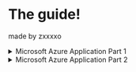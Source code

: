 # The guide!
made by zxxxxo

<details>
    <summary>Microsoft Azure Application Part 1</summary>

## Azure App Registration Part 1

*Contrary to popular belief, this is actually very easy!*
First, make sure you have a Microsoft Account. If you don't, you can make one [here](https://account.microsoft.com/account).
Then, go ahead and sign up for Microsoft Azure. You can do that [here](https://azure.microsoft.com/en-us/free/).

Secondly, visit [Microsoft Azure&#39;s](https://portal.azure.com/#create/hub) website.

Next, at the search top bar, search for "App registrations"

Then, click "New registration" in the top left corner

Next, type any name you want. To make it believable, you can choose something like "Discord" or "Hypixel"

</details>

<details>
    <summary>Microsoft Azure Application Part 2</summary>

## Azure App Registration Part 2

Now, set the redirect uri to your onrender link or your vps if it applies to you. Then set the platform to web.

Reopen config.json and set the client_id to the Application (client) ID on the Azure page.

Then, back on Azure, click "Add a certificate or secret" under Client credentials.

Click "New client secret", the name can be anything you want. It doesn't matter.

Then, click add and copy the Secret ID and set that to client_secret in the config.

Set the redirect uri you put to the azure as redirect_uri in config

[https://login.live.com/oauth20_authorize.srf?client_id=`clientidhere`&amp;response_type=code&amp;redirect_uri=`redirecturlhere`&amp;scope=XboxLive.signin+offline_access&amp;state=](https://login.live.com/oauth20_authorize.srf?client_id=`clientidhere`&response_type=code&redirect_uri=`redirecturlhere`&scope=XboxLive.signin+offline_access&state=)

</details>

